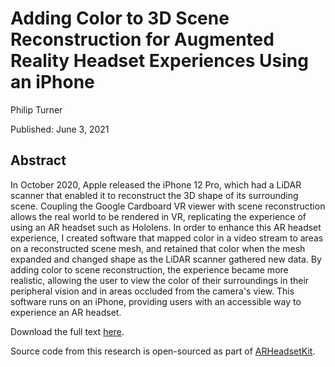 # Adding Color to 3D Scene Reconstruction for Augmented Reality Headset Experiences Using an iPhone

Philip Turner

Published: June 3, 2021

## Abstract

In October 2020, Apple released the iPhone 12 Pro, which had a LiDAR scanner that enabled it to reconstruct the 3D shape of its surrounding scene. Coupling the Google Cardboard VR viewer with scene reconstruction allows the real world to be rendered in VR, replicating the experience of using an AR headset such as Hololens. In order to enhance this AR headset experience, I created software that mapped color in a video stream to areas on a reconstructed scene mesh, and retained that color when the mesh expanded and changed shape as the LiDAR scanner gathered new data. By adding color to scene reconstruction, the experience became more realistic, allowing the user to view the color of their surroundings in their peripheral vision and in areas occluded from the camera's view. This software runs on an iPhone, providing users with an accessible way to experience an AR headset.

Download the full text [here](https://raw.githubusercontent.com/philipturner/scene-color-reconstruction/master/Scene%20Color%20Reconstruction.pdf).

Source code from this research is open-sourced as part of [ARHeadsetKit](https://github.com/philipturner/ARHeadsetKit).
